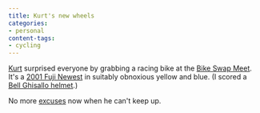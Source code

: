```yaml
---
title: Kurt's new wheels
categories:
- personal
content-tags:
- cycling
---
```


[Kurt][1] surprised everyone by grabbing a racing bike at the [Bike Swap Meet][2].  It's a [2001 Fuji Newest][3] in suitably obnoxious yellow and blue.  (I scored a [Bell Ghisallo helmet][5].)

   [1]: http://kurt.gerwitz.com/
   [2]: http://www.pbase.com/stlbiking/bike_swap_2005
   [3]: http://www.roadbikereview.com/Older%20Road%20Bike/Fuji%20America/PRD_88920_1610crx.aspx
   [5]: http://www.roadbikereview.com/Helmets/Bell/PRD_145791_1636crx.aspx

No more [excuses][6] now when he can't keep up.

   [6]: http://www.gerwitz.com/kurt/comments/start/2004-10-06/1
